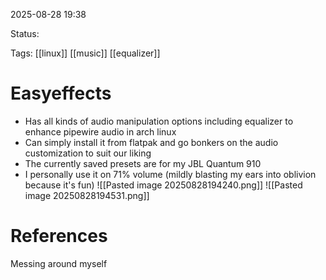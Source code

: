 
2025-08-28 19:38

Status:

Tags: [[linux]] [[music]] [[equalizer]] 




# Easyeffects

- Has all kinds of audio manipulation options including equalizer to enhance pipewire audio in arch linux
- Can simply install it from flatpak and go bonkers on the audio customization to suit our liking
- The currently saved presets are for my JBL Quantum 910 
- I personally use it on 71% volume (mildly blasting my ears into oblivion because it's fun) 
![[Pasted image 20250828194240.png]]
![[Pasted image 20250828194531.png]]




# References

Messing around myself
